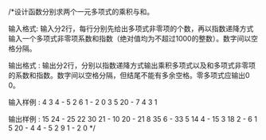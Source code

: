 /*设计函数分别求两个一元多项式的乘积与和。

输入格式:
输入分2行，每行分别先给出多项式非零项的个数，再以指数递降方式输入一个多项式非零项系数和指数（绝对值均为不超过1000的整数）。数字间以空格分隔。

输出格式 :
输出分2行，分别以指数递降方式输出乘积多项式以及和多项式非零项的系数和指数。数字间以空格分隔，但结尾不能有多余空格。零多项式应输出0 0。

输入样例 :
4 3 4 - 5 2  6 1 - 2 0
3 5 20 - 7 4  3 1



输出样例 :
	15 24 - 25 22 30 21 - 10 20 - 21 8 35 6 - 33 5 14 4 - 15 3 18 2 - 6 1
	5 20 - 4 4 - 5 2 9 1 - 2 0
	*/
